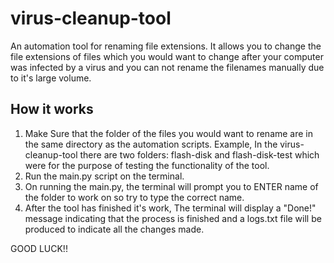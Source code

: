 # virus-cleanup-tool
An automation tool for renaming file extensions.
It allows you to change the file extensions of files which you would want to change after your computer was infected by a virus and you can not rename the filenames manually due to it's large volume.

## How it works
1. Make Sure that the folder of the files you would want to rename are in the same directory as the automation scripts. Example, In the virus-cleanup-tool there are two folders: flash-disk and flash-disk-test which were for the purpose of testing the functionality of the tool.
2. Run the main.py script on the terminal.
3. On running the main.py, the terminal will prompt you to ENTER name of the folder to work on so try to type the correct name.
4. After the tool has finished it's work, The terminal will display a "Done!" message indicating that the process is finished and a logs.txt file will be produced to indicate all the changes made.

GOOD LUCK!!
